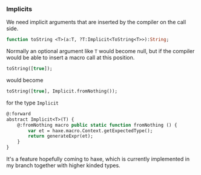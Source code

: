 ### Implicits

We need implicit arguments that are inserted
by the compiler on the call side.

```haxe
function toString <T>(a:T, ?T:Implicit<ToString<T>>):String;
```

Normally an optional argument like `T` would become null, but if the compiler would be able to insert a macro call at this position.

```haxe
toString([true]);
```

would become

```haxe
toString([true], Implicit.fromNothing());
```

for the type `Implicit`

```haxe
@:forward
abstract Implicit<T>(T) {
	@:fromNothing macro public static function fromNothing () {
		var et = haxe.macro.Context.getExpectedType();
		return generateExpr(et);
	}
}
```

It's a feature hopefully coming to haxe, which is currently implemented in my branch together with higher kinded types.